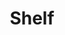---
layout: page
title: Shelf
nav: true
nav_order: 10
dropdown: true
children:
    - title: Resources
      permalink: /resources/
    - title: Papers Shelf
      permalink: /papersshelf/
---